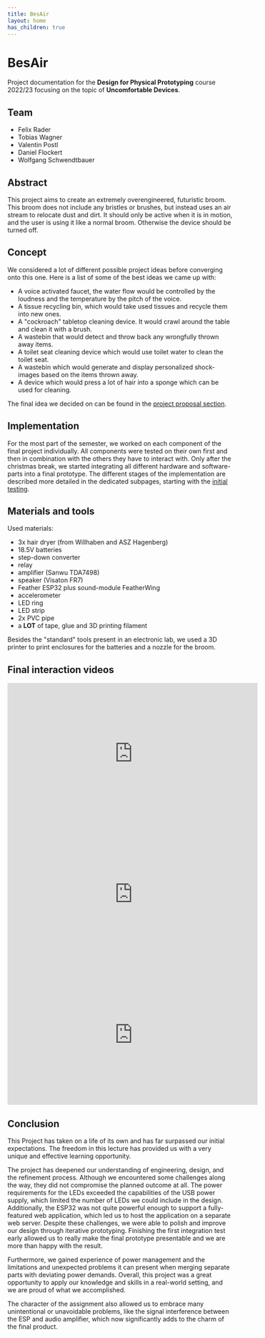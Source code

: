 ```yaml
---
title: BesAir
layout: home
has_children: true
---
```


# BesAir

Project documentation for the **Design for Physical Prototyping** course 2022/23 focusing on the topic of **Uncomfortable Devices**.

## Team

-   Felix Rader
-   Tobias Wagner
-   Valentin Postl
-   Daniel Flockert
-   Wolfgang Schwendtbauer

## Abstract

This project aims to create an extremely overengineered, futuristic broom.
This broom does not include any bristles or brushes, but instead uses an air stream to relocate dust and dirt.
It should only be active when it is in motion, and the user is using it like a normal broom.
Otherwise the device should be turned off.

## Concept

We considered a lot of different possible project ideas before converging onto this one.
Here is a list of some of the best ideas we came up with:

-   A voice activated faucet, the water flow would be controlled by the loudness and the temperature by the pitch of the voice.
-   A tissue recycling bin, which would take used tissues and recycle them into new ones.
-   A "cockroach" tabletop cleaning device. It would crawl around the table and clean it with a brush.
-   A wastebin that would detect and throw back any wrongfully thrown away items.
-   A toilet seat cleaning device which would use toilet water to clean the toilet seat.
-   A wastebin which would generate and display personalized shock-images based on the items thrown away.
-   A device which would press a lot of hair into a sponge which can be used for cleaning.

The final idea we decided on can be found in the [project proposal section](01_proposal).

## Implementation

For the most part of the semester, we worked on each component of the final project individually.
All components were tested on their own first and then in combination with the others they have to interact with.
Only after the christmas break, we started integrating all different hardware and software-parts into a final prototype.
The different stages of the implementation are described more detailed in the dedicated subpages, starting with the [initial testing](02_initial_testing).

## Materials and tools

Used materials:

-   3x hair dryer (from Willhaben and ASZ Hagenberg)
-   18.5V batteries
-   step-down converter
-   relay
-   amplifier (Sanwu TDA7498)
-   speaker (Visaton FR7)
-   Feather ESP32 plus sound-module FeatherWing
-   accelerometer
-   LED ring
-   LED strip
-   2x PVC pipe
-   a **LOT** of tape, glue and 3D printing filament

Besides the "standard" tools present in an electronic lab, we used a 3D printer to print enclosures for the batteries and a nozzle for the broom.

## Final interaction videos

<iframe width="560" height="315" src="https://www.youtube.com/embed/ef_SeeZ1vMo" title="YouTube video player" frameborder="0" allow="accelerometer; autoplay; clipboard-write; encrypted-media; gyroscope; picture-in-picture; web-share" allowfullscreen></iframe>

<iframe width="560" height="315" src="https://www.youtube.com/embed/J4gtbVzL-OM" title="YouTube video player" frameborder="0" allow="accelerometer; autoplay; clipboard-write; encrypted-media; gyroscope; picture-in-picture; web-share" allowfullscreen></iframe>

<iframe width="560" height="315" src="https://www.youtube.com/embed/Qpq8d5d9OnU" title="YouTube video player" frameborder="0" allow="accelerometer; autoplay; clipboard-write; encrypted-media; gyroscope; picture-in-picture; web-share" allowfullscreen></iframe>

## Conclusion

This Project has taken on a life of its own and has far surpassed our initial expectations. The freedom in this lecture has provided us with a very unique and effective learning opportunity.

The project has deepened our understanding of engineering, design, and the refinement process. Although we encountered some challenges along the way, they did not compromise the planned outcome at all. The power requirements for the LEDs exceeded the capabilities of the USB power supply, which limited the number of LEDs we could include in the design. Additionally, the ESP32 was not quite powerful enough to support a fully-featured web application, which led us to host the application on a separate web server. Despite these challenges, we were able to polish and improve our design through iterative prototyping. Finishing the first integration test early allowed us to really make the final prototype presentable and we are more than happy with the result.

Furthermore, we gained experience of power management and the limitations and unexpected problems it can present when merging separate parts with deviating power demands. Overall, this project was a great opportunity to apply our knowledge and skills in a real-world setting, and we are proud of what we accomplished.

The character of the assignment also allowed us to embrace many unintentional or unavoidable problems, like the signal interference between the ESP and audio amplifier, which now significantly adds to the charm of the final product.